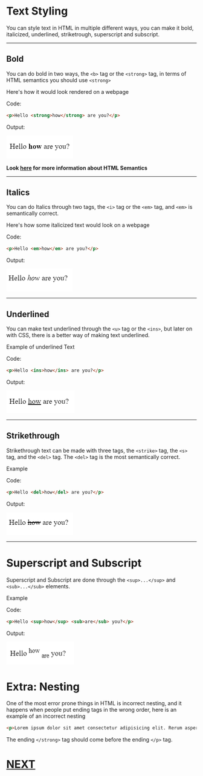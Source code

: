 # Text Styling

You can style text in HTML in multiple different ways, you can make it bold, italicized, underlined, striketrough, superscript and subscript.
___
## Bold 
You can do bold in two ways, the `<b>` tag or the `<strong>` tag, in terms of HTML semantics you should use `<strong>`

Here's how it would look rendered on a webpage

Code:

```html
<p>Hello <strong>how</strong> are you?</p>
```

Output:


![Bold Text Picture](images/bold.png)

**Look [here](https://developer.mozilla.org/en-US/docs/Web/HTML/Element#inline_text_semantics) for more information about HTML Semantics**
___
## Italics
You can do Italics through two tags, the `<i>` tag or the `<em>` tag, and `<em>` is semantically correct.

Here's how some italicized text would look on a webpage

Code:

```html
<p>Hello <em>how</em> are you?</p>
```

Output:

![Italicized Text Picture](images/italics.png)
___
## Underlined
You can make text underlined through the `<u>` tag or the `<ins>`, but later on with CSS, there is a better way of making text underlined.

Example of underlined Text

Code:

```html
<p>Hello <ins>how</ins> are you?</p>
```

Output:

![Underlined Text Picture](images/under.png)
___
## Strikethrough
Strikethrough text can be made with three tags, the `<strike>` tag, the `<s>` tag, and the `<del>` tag. The `<del>` tag is the most semantically correct.

Example

Code:

```html
<p>Hello <del>how</del> are you?</p>
```

Output:

![Strikethrough Text Picture](images/strike.png)

___
# Superscript and Subscript
Superscript and Subscript are done through the `<sup>...</sup>` and `<sub>...</sub>` elements.

Example

Code:

```html
<p>Hello <sup>how</sup> <sub>are</sub> you?</p>
```

Output:

![Superscript and Subscript Text Picture](images/subsup.png)

# Extra: Nesting

One of the most error prone things in HTML is incorrect nesting, and it happens when people put ending tags in the wrong order, here is an example of an incorrect nesting

```html
<p>Lorem ipsum dolor sit amet consectetur adipisicing elit. Rerum asperiores itaque <strong>pariatur corrupti ratione, eius accusantium saepe nesciunt, unde consequatur nemo esse dolores sequi vero tempore praesentium autem id maiores.</p></strong>
```
The ending `</strong>` tag should come before the ending `</p>` tag.

# [NEXT](5.%20attributes.md)